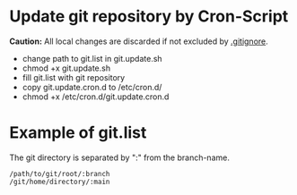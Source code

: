 # Update git repository by Cron-Script

**Caution:** All local changes are discarded if not excluded by [.gitignore](https://git-scm.com/docs/gitignore).

* change path to git.list in git.update.sh
* chmod +x git.update.sh
* fill git.list with git repository
* copy git.update.cron.d to /etc/cron.d/
* chmod +x /etc/cron.d/git.update.cron.d

# Example of git.list

The git directory is separated by ":" from the branch-name.
```
/path/to/git/root/:branch
/git/home/directory/:main
```

